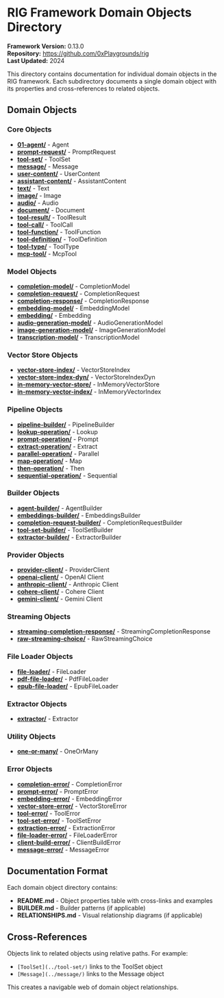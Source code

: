 # RIG Framework Domain Objects Directory

**Framework Version:** 0.13.0  
**Repository:** https://github.com/0xPlaygrounds/rig  
**Last Updated:** 2024

This directory contains documentation for individual domain objects in the RIG framework. Each subdirectory documents a single domain object with its properties and cross-references to related objects.

## Domain Objects

### Core Objects
- **[01-agent/](./01-agent/)** - Agent
- **[prompt-request/](./prompt-request/)** - PromptRequest
- **[tool-set/](./tool-set/)** - ToolSet
- **[message/](./message/)** - Message
- **[user-content/](./user-content/)** - UserContent
- **[assistant-content/](./assistant-content/)** - AssistantContent
- **[text/](./text/)** - Text
- **[image/](./image/)** - Image
- **[audio/](./audio/)** - Audio
- **[document/](./document/)** - Document
- **[tool-result/](./tool-result/)** - ToolResult
- **[tool-call/](./tool-call/)** - ToolCall
- **[tool-function/](./tool-function/)** - ToolFunction
- **[tool-definition/](./tool-definition/)** - ToolDefinition
- **[tool-type/](./tool-type/)** - ToolType
- **[mcp-tool/](./mcp-tool/)** - McpTool

### Model Objects
- **[completion-model/](./completion-model/)** - CompletionModel
- **[completion-request/](./completion-request/)** - CompletionRequest
- **[completion-response/](./completion-response/)** - CompletionResponse
- **[embedding-model/](./embedding-model/)** - EmbeddingModel
- **[embedding/](./embedding/)** - Embedding
- **[audio-generation-model/](./audio-generation-model/)** - AudioGenerationModel
- **[image-generation-model/](./image-generation-model/)** - ImageGenerationModel
- **[transcription-model/](./transcription-model/)** - TranscriptionModel

### Vector Store Objects
- **[vector-store-index/](./vector-store-index/)** - VectorStoreIndex
- **[vector-store-index-dyn/](./vector-store-index-dyn/)** - VectorStoreIndexDyn
- **[in-memory-vector-store/](./in-memory-vector-store/)** - InMemoryVectorStore
- **[in-memory-vector-index/](./in-memory-vector-index/)** - InMemoryVectorIndex

### Pipeline Objects
- **[pipeline-builder/](./pipeline-builder/)** - PipelineBuilder
- **[lookup-operation/](./lookup-operation/)** - Lookup
- **[prompt-operation/](./prompt-operation/)** - Prompt
- **[extract-operation/](./extract-operation/)** - Extract
- **[parallel-operation/](./parallel-operation/)** - Parallel
- **[map-operation/](./map-operation/)** - Map
- **[then-operation/](./then-operation/)** - Then
- **[sequential-operation/](./sequential-operation/)** - Sequential

### Builder Objects
- **[agent-builder/](./agent-builder/)** - AgentBuilder
- **[embeddings-builder/](./embeddings-builder/)** - EmbeddingsBuilder
- **[completion-request-builder/](./completion-request-builder/)** - CompletionRequestBuilder
- **[tool-set-builder/](./tool-set-builder/)** - ToolSetBuilder
- **[extractor-builder/](./extractor-builder/)** - ExtractorBuilder

### Provider Objects
- **[provider-client/](./provider-client/)** - ProviderClient
- **[openai-client/](./openai-client/)** - OpenAI Client
- **[anthropic-client/](./anthropic-client/)** - Anthropic Client
- **[cohere-client/](./cohere-client/)** - Cohere Client
- **[gemini-client/](./gemini-client/)** - Gemini Client

### Streaming Objects
- **[streaming-completion-response/](./streaming-completion-response/)** - StreamingCompletionResponse
- **[raw-streaming-choice/](./raw-streaming-choice/)** - RawStreamingChoice

### File Loader Objects
- **[file-loader/](./file-loader/)** - FileLoader
- **[pdf-file-loader/](./pdf-file-loader/)** - PdfFileLoader
- **[epub-file-loader/](./epub-file-loader/)** - EpubFileLoader

### Extractor Objects
- **[extractor/](./extractor/)** - Extractor

### Utility Objects
- **[one-or-many/](./one-or-many/)** - OneOrMany

### Error Objects
- **[completion-error/](./completion-error/)** - CompletionError
- **[prompt-error/](./prompt-error/)** - PromptError
- **[embedding-error/](./embedding-error/)** - EmbeddingError
- **[vector-store-error/](./vector-store-error/)** - VectorStoreError
- **[tool-error/](./tool-error/)** - ToolError
- **[tool-set-error/](./tool-set-error/)** - ToolSetError
- **[extraction-error/](./extraction-error/)** - ExtractionError
- **[file-loader-error/](./file-loader-error/)** - FileLoaderError
- **[client-build-error/](./client-build-error/)** - ClientBuildError
- **[message-error/](./message-error/)** - MessageError

## Documentation Format

Each domain object directory contains:
- **README.md** - Object properties table with cross-links and examples
- **BUILDER.md** - Builder patterns (if applicable)
- **RELATIONSHIPS.md** - Visual relationship diagrams (if applicable)

## Cross-References

Objects link to related objects using relative paths. For example:
- `[ToolSet](../tool-set/)` links to the ToolSet object
- `[Message](../message/)` links to the Message object

This creates a navigable web of domain object relationships.